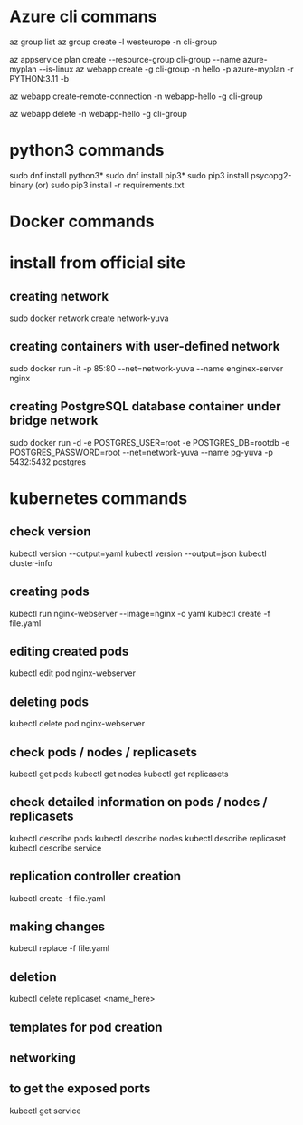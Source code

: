 # Azure cli commans

az group list
az group create -l westeurope -n cli-group

az appservice plan create --resource-group cli-group --name azure-myplan --is-linux
az webapp create -g cli-group -n hello -p azure-myplan -r PYTHON:3.11 -b 


az webapp create-remote-connection -n webapp-hello -g cli-group

az webapp delete -n webapp-hello -g cli-group


# python3 commands

sudo dnf install python3*
sudo dnf install pip3*
sudo pip3 install psycopg2-binary (or) sudo pip3 install -r requirements.txt


# Docker commands
# install from official site 

## creating network
sudo docker network create network-yuva
## creating containers with user-defined network
sudo docker run -it -p 85:80 --net=network-yuva --name enginex-server nginx

## creating PostgreSQL database container under bridge network
sudo docker run -d -e POSTGRES_USER=root -e POSTGRES_DB=rootdb -e POSTGRES_PASSWORD=root --net=network-yuva --name pg-yuva -p 5432:5432 postgres

# kubernetes commands
## check version
kubectl version --output=yaml
kubectl version --output=json
kubectl cluster-info

## creating pods 
kubectl run nginx-webserver --image=nginx -o yaml
kubectl create -f file.yaml

## editing created pods
kubectl edit pod nginx-webserver

## deleting pods
kubectl delete pod nginx-webserver

## check pods / nodes / replicasets
kubectl get pods
kubectl get nodes
kubectl get replicasets
## check detailed information on pods / nodes / replicasets
kubectl describe pods
kubectl describe nodes
kubectl describe replicaset
kubectl describe service

## replication controller creation
kubectl create -f file.yaml
## making changes
kubectl replace -f file.yaml
## deletion
kubectl delete replicaset <name_here>



## templates for pod creation


## networking 
## to get the exposed ports
kubectl get service

